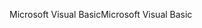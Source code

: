 <span data-ttu-id="81ffa-101">Microsoft Visual Basic</span><span class="sxs-lookup"><span data-stu-id="81ffa-101">Microsoft Visual Basic</span></span>